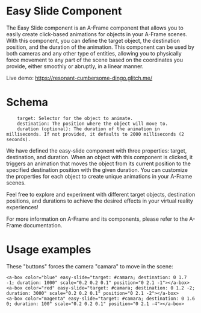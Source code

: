 # Easy Slide Component

The Easy Slide component is an A-Frame component that allows you to easily create click-based animations for objects in your A-Frame scenes. With this component, you can define the target object, the destination position, and the duration of the animation. This component can be used by both cameras and any other type of entities, allowing you to physically force movement to any part of the scene based on the coordinates you provide, either smoothly or abruptly, in a linear manner.

Live demo: https://resonant-cumbersome-dingo.glitch.me/

# Schema

        target: Selector for the object to animate.
        destination: The position where the object will move to.
        duration (optional): The duration of the animation in milliseconds. If not provided, it defaults to 2000 milliseconds (2 seconds).


We have defined the easy-slide component with three properties: target, destination, and duration. When an object with this component is clicked, it triggers an animation that moves the object from its current position to the specified destination position with the given duration. You can customize the properties for each object to create unique animations in your A-Frame scenes. 

Feel free to explore and experiment with different target objects, destination positions, and durations to achieve the desired effects in your virtual reality experiences!

For more information on A-Frame and its components, please refer to the A-Frame documentation.

# Usage examples

These "buttons" forces the camera "camara" to move in the scene:

    <a-box color="blue" easy-slide="target: #camara; destination: 0 1.7 -1; duration: 1000" scale="0.2 0.2 0.1" position="0 2.1 -1"></a-box>
    <a-box color="red" easy-slide="target: #camara; destination: 0 1.2 -2; duration: 3000" scale="0.2 0.2 0.1" position="0 2.1 -2"></a-box>
    <a-box color="magenta" easy-slide="target: #camara; destination: 0 1.6 0; duration: 100" scale="0.2 0.2 0.1" position="0 2.1 -4"></a-box>

